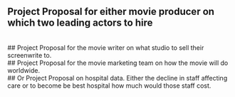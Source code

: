 ## Project Proposal for either movie producer on which two leading actors to hire
<br>
## Project Proposal for the movie writer on what studio to sell their screenwrite to.
<br>
## Project Proposal for the movie marketing team on how the movie will do worldwide.
<br>
## Or Project Proposal on hospital data. Either the decline in staff affecting care or to become be best hospital how much would those staff cost.
